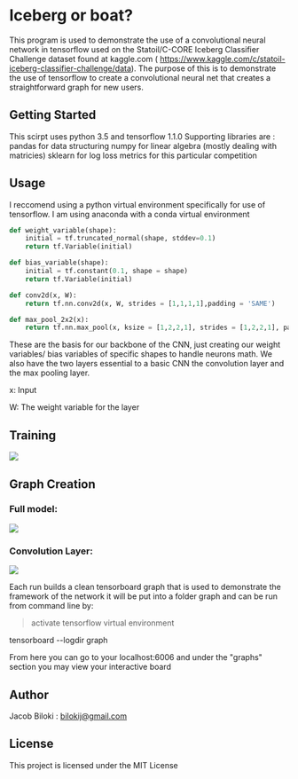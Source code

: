 # Iceberg or boat?

This program is used to demonstrate the use of a convolutional neural network in tensorflow used on the Statoil/C-CORE Iceberg Classifier Challenge dataset found at kaggle.com ( https://www.kaggle.com/c/statoil-iceberg-classifier-challenge/data).
The purpose of this is to demonstrate the use of tensorflow to create a convolutional neural net that creates a straightforward graph for new users.

## Getting Started

This scirpt uses python 3.5 and tensorflow 1.1.0
Supporting libraries are :
pandas for data structuring
numpy for linear algebra (mostly dealing with matricies)
sklearn for log loss metrics for this particular competition

## Usage

I reccomend using a python virtual environment specifically for use of tensorflow. I am using anaconda with a conda virtual environment

```python
def weight_variable(shape):
    initial = tf.truncated_normal(shape, stddev=0.1)
    return tf.Variable(initial)

def bias_variable(shape):
    initial = tf.constant(0.1, shape = shape)
    return tf.Variable(initial)

def conv2d(x, W):
    return tf.nn.conv2d(x, W, strides = [1,1,1,1],padding = 'SAME')

def max_pool_2x2(x):
    return tf.nn.max_pool(x, ksize = [1,2,2,1], strides = [1,2,2,1], padding = 'SAME')
```

These are the basis for our backbone of the CNN, just creating our weight variables/ bias variables of specific shapes to handle neurons math.
We also have the two layers essential to a basic CNN the convolution layer and the max pooling layer.

x: Input

W: The weight variable for the layer

## Training

![](https://i.imgur.com/iBjFnyj.png)

## Graph Creation

### Full model:
![](https://media.giphy.com/media/xUNda23psAEN55g8yQ/giphy.gif)


### Convolution Layer:

![](https://i.imgur.com/3oLGVmU.png)

Each run builds a clean tensorboard graph that is used to demonstrate the framework of the network
it will be put into a folder graph and can be run from command line by:

> activate tensorflow virtual environment

tensorboard --logdir graph

From here you can go to your localhost:6006 and under the "graphs" section you may view your interactive board

## Author

Jacob Biloki : bilokij@gmail.com

## License

This project is licensed under the MIT License
